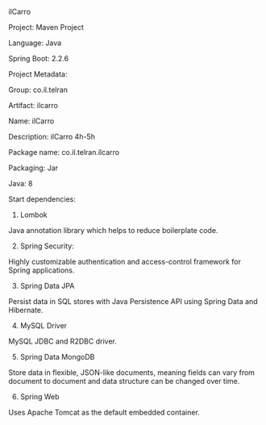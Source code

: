 ilCarro

Project: 
Maven Project

Language: 
Java

Spring Boot: 
2.2.6

Project Metadata:

Group: co.il.telran

Artifact: ilcarro

Name: ilCarro

Description: ilCarro 4h-5h

Package name: co.il.telran.ilcarro

Packaging: Jar

Java: 8

Start dependencies:

1.	Lombok

Java annotation library which helps to reduce boilerplate code.

2.	Spring Security:

Highly customizable authentication and access-control framework for Spring applications.

3.	Spring Data JPA

Persist data in SQL stores with Java Persistence API using Spring Data and Hibernate.

4.	MySQL Driver

MySQL JDBC and R2DBC driver.

5.	Spring Data MongoDB

Store data in flexible, JSON-like documents, meaning fields can vary from document to document and data structure can be changed over time.

6.	Spring Web

Uses Apache Tomcat as the default embedded container.
